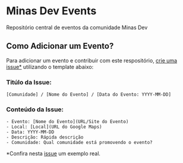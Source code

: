 # Minas Dev Events

Repositório central de eventos da comunidade Minas Dev

## Como Adicionar um Evento?

Para adicionar um evento e contribuir com este respositório, [crie uma issue\*](https://github.com/minasdev/minasdev-events/issues/new) utilizando o template abaixo:


### Titúlo da Issue:
```
[Comunidade] / [Nome do Evento] / [Data do Evento: YYYY-MM-DD]
```

### Conteúdo da Issue:
```
- Evento: [Nome do Evento](URL/Site do Evento)
- Local: [Local](URL do Google Maps)
- Data: YYYY-MM-DD
- Descrição: Rápida descrição
- Comunidade: Qual comunidade está promovendo o evento?
```

\*Confira nesta [issue](https://github.com/minasdev/minasdev-events/issues/15) um exemplo real.
